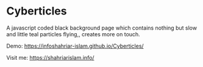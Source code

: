 # Cyberticles

A javascript coded black background page which contains nothing but slow and little teal particles flying,, creates more on touch.

Demo: https://infoshahriar-islam.github.io/Cyberticles/

Visit me: https://shahriarislam.info/
